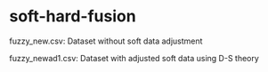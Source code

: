 # soft-hard-fusion

fuzzy_new.csv: Dataset without soft data adjustment

fuzzy_newad1.csv: Dataset with adjusted soft data using D-S theory
